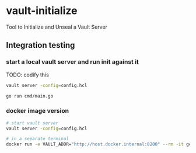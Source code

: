 # vault-initialize

Tool to Initialize and Unseal a Vault Server

## Integration testing

### start a local vault server and run init against it

TODO: codify this

```bash
vault server -config=config.hcl

go run cmd/main.go
```

### docker image version

``` bash
# start vault server
vault server -config=config.hcl

# in a separate terminal
docker run -e VAULT_ADDR="http://host.docker.internal:8200" --rm -it gcr.io/ls-docker/shared/vault-initialize:0.1.0
```
